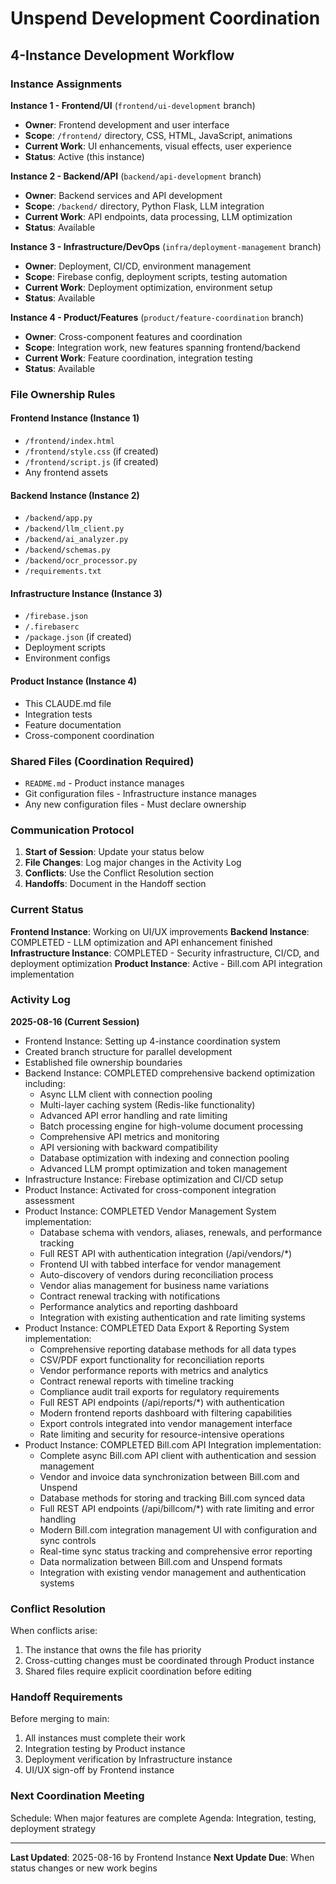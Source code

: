 # Unspend Development Coordination

## 4-Instance Development Workflow

### Instance Assignments

**Instance 1 - Frontend/UI** (`frontend/ui-development` branch)
- **Owner**: Frontend development and user interface
- **Scope**: `/frontend/` directory, CSS, HTML, JavaScript, animations
- **Current Work**: UI enhancements, visual effects, user experience
- **Status**: Active (this instance)

**Instance 2 - Backend/API** (`backend/api-development` branch)
- **Owner**: Backend services and API development
- **Scope**: `/backend/` directory, Python Flask, LLM integration
- **Current Work**: API endpoints, data processing, LLM optimization
- **Status**: Available

**Instance 3 - Infrastructure/DevOps** (`infra/deployment-management` branch)
- **Owner**: Deployment, CI/CD, environment management
- **Scope**: Firebase config, deployment scripts, testing automation
- **Current Work**: Deployment optimization, environment setup
- **Status**: Available

**Instance 4 - Product/Features** (`product/feature-coordination` branch)
- **Owner**: Cross-component features and coordination
- **Scope**: Integration work, new features spanning frontend/backend
- **Current Work**: Feature coordination, integration testing
- **Status**: Available

### File Ownership Rules

#### Frontend Instance (Instance 1)
- `/frontend/index.html`
- `/frontend/style.css` (if created)
- `/frontend/script.js` (if created)
- Any frontend assets

#### Backend Instance (Instance 2)
- `/backend/app.py`
- `/backend/llm_client.py`
- `/backend/ai_analyzer.py`
- `/backend/schemas.py`
- `/backend/ocr_processor.py`
- `/requirements.txt`

#### Infrastructure Instance (Instance 3)
- `/firebase.json`
- `/.firebaserc`
- `/package.json` (if created)
- Deployment scripts
- Environment configs

#### Product Instance (Instance 4)
- This CLAUDE.md file
- Integration tests
- Feature documentation
- Cross-component coordination

### Shared Files (Coordination Required)
- `README.md` - Product instance manages
- Git configuration files - Infrastructure instance manages
- Any new configuration files - Must declare ownership

### Communication Protocol

1. **Start of Session**: Update your status below
2. **File Changes**: Log major changes in the Activity Log
3. **Conflicts**: Use the Conflict Resolution section
4. **Handoffs**: Document in the Handoff section

### Current Status

**Frontend Instance**: Working on UI/UX improvements
**Backend Instance**: COMPLETED - LLM optimization and API enhancement finished
**Infrastructure Instance**: COMPLETED - Security infrastructure, CI/CD, and deployment optimization
**Product Instance**: Active - Bill.com API integration implementation

### Activity Log

**2025-08-16 (Current Session)**
- Frontend Instance: Setting up 4-instance coordination system
- Created branch structure for parallel development
- Established file ownership boundaries
- Backend Instance: COMPLETED comprehensive backend optimization including:
  * Async LLM client with connection pooling
  * Multi-layer caching system (Redis-like functionality)
  * Advanced API error handling and rate limiting
  * Batch processing engine for high-volume document processing
  * Comprehensive API metrics and monitoring
  * API versioning with backward compatibility
  * Database optimization with indexing and connection pooling
  * Advanced LLM prompt optimization and token management
- Infrastructure Instance: Firebase optimization and CI/CD setup
- Product Instance: Activated for cross-component integration assessment
- Product Instance: COMPLETED Vendor Management System implementation:
  * Database schema with vendors, aliases, renewals, and performance tracking
  * Full REST API with authentication integration (/api/vendors/*)
  * Frontend UI with tabbed interface for vendor management
  * Auto-discovery of vendors during reconciliation process
  * Vendor alias management for business name variations
  * Contract renewal tracking with notifications
  * Performance analytics and reporting dashboard
  * Integration with existing authentication and rate limiting systems
- Product Instance: COMPLETED Data Export & Reporting System implementation:
  * Comprehensive reporting database methods for all data types
  * CSV/PDF export functionality for reconciliation reports  
  * Vendor performance reports with metrics and analytics
  * Contract renewal reports with timeline tracking
  * Compliance audit trail exports for regulatory requirements
  * Full REST API endpoints (/api/reports/*) with authentication
  * Modern frontend reports dashboard with filtering capabilities
  * Export controls integrated into vendor management interface
  * Rate limiting and security for resource-intensive operations
- Product Instance: COMPLETED Bill.com API Integration implementation:
  * Complete async Bill.com API client with authentication and session management
  * Vendor and invoice data synchronization between Bill.com and Unspend
  * Database methods for storing and tracking Bill.com synced data
  * Full REST API endpoints (/api/billcom/*) with rate limiting and error handling
  * Modern Bill.com integration management UI with configuration and sync controls
  * Real-time sync status tracking and comprehensive error reporting
  * Data normalization between Bill.com and Unspend formats
  * Integration with existing vendor management and authentication systems

### Conflict Resolution

When conflicts arise:
1. The instance that owns the file has priority
2. Cross-cutting changes must be coordinated through Product instance
3. Shared files require explicit coordination before editing

### Handoff Requirements

Before merging to main:
1. All instances must complete their work
2. Integration testing by Product instance
3. Deployment verification by Infrastructure instance
4. UI/UX sign-off by Frontend instance

### Next Coordination Meeting

Schedule: When major features are complete
Agenda: Integration, testing, deployment strategy

---

**Last Updated**: 2025-08-16 by Frontend Instance
**Next Update Due**: When status changes or new work begins